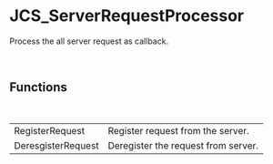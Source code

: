 <!--
   - $File: JCS_ServerRequestProcessor.html $
   - $Date: 2018-10-01 03:07:43 $
   - $Revision: $
   - $Creator: Jen-Chieh Shen $
   - $Notice: See LICENSE.txt for modification and distribution information
   -                   Copyright © 2018 by Shen, Jen-Chieh $
-->


<div id="content-header">
  <h1>JCS_ServerRequestProcessor</h1>
</div>

<p>
  Process the all server request as callback.
</p>


<br/>
<h2>Functions</h2>
<br/>

<table>
  <tr>
    <td>RegisterRequest</td>
    <td>Register request from the server.</td>
  </tr>
  <tr>
    <td>DeresgisterRequest</td>
    <td>Deregister the request from server.</td>
  </tr>
</table>
